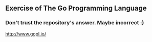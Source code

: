 ## Exercise of The Go Programming Language
### Don't trust the repository's answer. Maybe incorrect :)
http://www.gopl.io/
